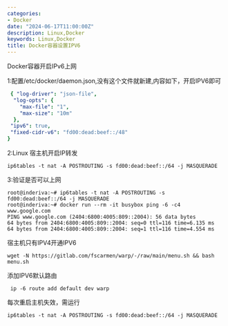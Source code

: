 ```yaml
---
categories: 
- Docker
date: "2024-06-17T11:00:00Z"
description: Linux,Docker
keywords: Linux,Docker
title: Docker容器设置IPV6
---
```

Docker容器开启IPv6上网

1:配置/etc/docker/daemon.json,没有这个文件就新建,内容如下，开启IPV6即可
```yaml 
 { "log-driver": "json-file",
  "log-opts": {
    "max-file": "1",
    "max-size": "10m"
  },
 "ipv6": true,
 "fixed-cidr-v6": "fd00:dead:beef::/48"
}
```

2:Linux 宿主机开启IP转发 
```shell
ip6tables -t nat -A POSTROUTING -s fd00:dead:beef::/64 -j MASQUERADE
```
3:验证是否可以上网
```shell
root@inderiva:~# ip6tables -t nat -A POSTROUTING -s fd00:dead:beef::/64 -j MASQUERADE
root@inderiva:~# docker run --rm -it busybox ping -6 -c4 www.google.com
PING www.google.com (2404:6800:4005:809::2004): 56 data bytes
64 bytes from 2404:6800:4005:809::2004: seq=0 ttl=116 time=6.135 ms
64 bytes from 2404:6800:4005:809::2004: seq=1 ttl=116 time=4.554 ms
```
宿主机只有IPV4开通IPV6
```shell
wget -N https://gitlab.com/fscarmen/warp/-/raw/main/menu.sh && bash menu.sh
```
添加IPV6默认路由
```shell
 ip -6 route add default dev warp
 ```
 每次重启主机失效，需运行
 ```
 ip6tables -t nat -A POSTROUTING -s fd00:dead:beef::/64 -j MASQUERADE
 ```